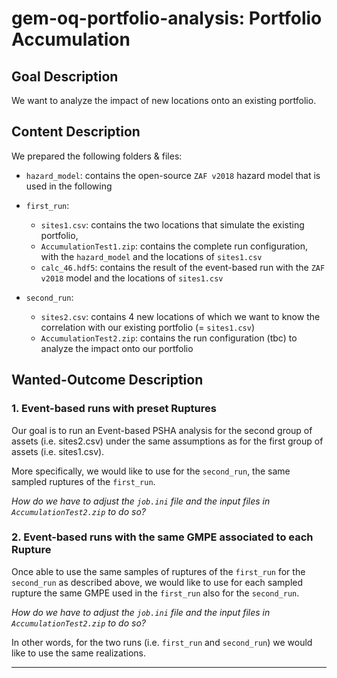 # gem-oq-portfolio-analysis: Portfolio Accumulation

## Goal Description

We want to analyze the impact of new locations onto an existing portfolio.

## Content Description

We prepared the following folders & files:

- `hazard_model`: contains the open-source `ZAF v2018` hazard model that is used in the following

- `first_run`:
  - `sites1.csv`: contains the two locations that simulate the existing portfolio,
  - `AccumulationTest1.zip`: contains the complete run configuration, with the `hazard_model` and the locations of `sites1.csv`
  - `calc_46.hdf5`: contains the result of the event-based run with the `ZAF v2018` model and the locations of `sites1.csv`

- `second_run`:
  - `sites2.csv`: contains 4 new locations of which we want to know the correlation with our existing portfolio (= `sites1.csv`)
  - `AccumulationTest2.zip`: contains the run configuration (tbc) to analyze the impact onto our portfolio

## Wanted-Outcome Description

### 1. Event-based runs with preset Ruptures

Our goal is to run an Event-based PSHA analysis for the second group of assets (i.e. sites2.csv) under the same assumptions as for the first group of assets (i.e. sites1.csv).

More specifically, we would like to use for the `second_run`, the same sampled ruptures of the `first_run`.

_How do we have to adjust the `job.ini` file and the input files in `AccumulationTest2.zip` to do so?_

### 2.  Event-based runs with the same GMPE associated to each Rupture

Once able to use the same samples of ruptures of the `first_run` for the `second_run` as described above, we would like to use for each sampled rupture the same GMPE used in the `first_run` also for the `second_run`.

_How do we have to adjust the `job.ini` file and the input files in `AccumulationTest2.zip` to do so?_

In other words, for the two runs (i.e. `first_run` and `second_run`) we would like to use the same realizations. 

-----------------------------------------------------------------------------------------------------------------------------------------------------------------------

<!-- We want to re-use the same sampled ruptures and the same GPMEs of the `first_run`.
Preferably we want to use the `calc_46.hdf5` file.

Fixed Variables:

- Realizations
- Events
- Ruptures

Flexible Variables:

- Sampled stds of the truncation level

_How do we have to adjust the `job.ini` file in `AccumulationTest2.zip` to do so?_

#### 2. Fixed truncation samples

We want to re-use the same sampled ruptures and the same GPMEs of the `first_run`.
Preferably we want to use the `calc_46.hdf5` file.
On top, we want to use the same sampled truncations of the GMPEs.

Fixed Variables:

- Realizations
- Events
- Ruptures
- Sampled stds of the truncation level

Flexible Variables:

- None

_How do we have to adjust the `job.ini` file in `AccumulationTest2.zip`  to do so?_ -->
